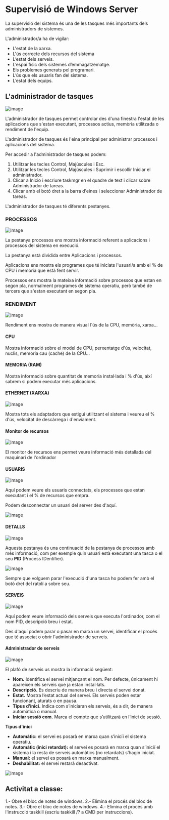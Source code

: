 # Supervisió de Windows Server

La supervisió del sistema és una de les tasques més importants dels administradors de sistemes.

L'administrador/a ha de vigilar:

- L'estat de la xarxa.
- L'ús correcte dels recursos del sistema
- L’estat dels serveis.
- L’espai físic dels sistemes d’emmagatzematge.
- Els problemes generats pel programari.
- L’ús que els usuaris fan del sistema.
- L’estat dels equips.

## L'administrador de tasques

![image](https://github.com/XaSaFa/MP04/assets/110727546/f43e9f88-ce38-4bcf-82c1-31c2eecaed61)

L'administrador de tasques permet controlar des d'una finestra l'estat de les aplicacions que s'estan executant, processos actius, memòria utilitzada o rendiment de l'equip.

L'administrador de tasques és l'eina principal per administrar processos i aplicacions del sistema.

Per accedir a l'administrador de tasques podem:

1. Utilitzar les tecles Control, Majúscules i Esc.
2. Utilitzar les tecles Control, Majúscules i Suprimir i escollir Iniciar el administrador.
3. Clicar a Inicio i escriure taskmgr en el quadre de text i clicar sobre Administrador de tareas.
4. Clicar amb el botó dret a la barra d'eines i seleccionar Administrador de tareas.

L'administrador de tasques té diferents pestanyes.

### PROCESSOS

![image](https://github.com/XaSaFa/MP04/assets/110727546/0511df52-a953-4eb3-a228-4df8350e7d0b)

La pestanya processos ens mostra informació referent a aplicacions i processos del sistema en execució.

La pestanya està dividida entre Aplicacions i processos.

Aplicacions ens mostra els programes que té iniciats l'usuari/a amb el % de CPU i memoria que està fent servir.

Processos ens mostra la mateixa informació sobre processos que estan en segon pla, normalment programes de sistema operatiu, però també de tercers que s'estan executant en segon pla.

### RENDIMENT

![image](https://github.com/XaSaFa/MP04/assets/110727546/e8ab746a-2416-4ed9-ad5d-0e4f1ccf0f2d)

Rendiment ens mostra de manera visual l´ús de la CPU, memòria, xarxa...

#### CPU

Mostra informació sobre el model de CPU, perxentatge d'ús, velocitat, nuclis, memoria cau (cache) de la CPU...

#### MEMORIA (RAM)

Mostra informació sobre quantitat de memoria instal·lada i % d'ús, així sabrem si podem executar més aplicacions.

#### ETHERNET (XARXA)

![image](https://github.com/XaSaFa/MP04/assets/110727546/3176d2bc-e93a-4f8d-96ef-2cd3bcc69be1)

Mostra tots els adaptadors que estigui utilitzant el sistema i veureu el % d'ús, velocitat de descàrrega i d'enviament.

#### Monitor de recursos

![image](https://github.com/XaSaFa/MP04/assets/110727546/dd321312-e648-473c-8338-8bae5be95223)

El monitor de recursos ens permet veure informació més detallada del maquinari de l'ordinador

#### USUARIS

![image](https://github.com/XaSaFa/MP04/assets/110727546/0f73bbe1-d169-4616-9e21-f7abc4975501)

Aquí podem veure els usuaris connectats, els processos que estan executant i el % de recursos que empra.

Podem desconnectar un usuari del server des d'aquí.

![image](https://github.com/XaSaFa/MP04/assets/110727546/33ad1a2d-dedb-4f75-8406-bf6d5898ed3a)

#### DETALLS

![image](https://github.com/XaSaFa/MP04/assets/110727546/4373a93d-e810-465e-9254-f81aea9156ba)

Aquesta pestanya és una continuació de la pestanya de processos amb més informació, com per exemple quin usuari està executant una tasca o el seu **PID** (Process IDentifier).

![image](https://github.com/XaSaFa/MP04/assets/110727546/108f6894-4073-4961-9cfc-a3268ad1aa69)

Sempre que volguem parar l'execució d'una tasca ho podem fer amb el botó dret del ratolí a sobre seu.

#### SERVEIS

![image](https://github.com/XaSaFa/MP04/assets/110727546/c777fa79-82f7-4f80-959b-c49531a37f1d)

Aquí podem veure informació dels serveis que executa l'ordinador, com el nom PID, descripció breu i estat.

Des d'aquí podem parar o pasar en marxa un servei, identificar el procés que té associat o obrir l'administrador de serveis.

#### Administrador de serveis

![image](https://github.com/XaSaFa/MP04/assets/110727546/5c090d28-3814-476d-891e-f47ff1bf76f7)

El plafó de serveis us mostra la informació següent:

- **Nom.** Identifica el servei mitjançant el nom. Per defecte, únicament hi apareixen els serveis que ja estan instal·lats.
- **Descripció.** Es descriu de manera breu i directa el servei donat.
- **Estat.** Mostra l’estat actual del servei. Els serveis poden estar funcionant, aturats o en pausa.
- **Tipus d’inici.** Indica com s’iniciaran els serveis, és a dir, de manera automàtica o manual.
- **Iniciar sessió com.** Marca el compte que s’utilitzarà en l’inici de sessió.

**Tipus d'inici**

- **Automàtic:** el servei es posarà en marxa quan s’iniciï el sistema operatiu.
- **Automàtic (inici retardat):** el servei es posarà en marxa quan s’iniciï el sistema i la resta de serveis automàtics (no retardats) s’hagin iniciat.
- **Manual:** el servei es posarà en marxa manualment.
- **Deshabilitat:** el servei restarà desactivat.

![image](https://github.com/XaSaFa/MP04/assets/110727546/9fe62105-2af4-4ed0-b39d-b880a418cba3)


## Activitat a classe:

1.- Obre el bloc de notes de windows.
2.- Elimina el procés del bloc de notes.
3.- Obre el bloc de notes de windows.
4.- Elimina el procés amb l'instrucció taskkill (escriu taskkill /? a CMD per instruccions).

